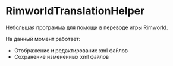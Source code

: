 # RimworldTranslationHelper
Небольшая программа для помощи в переводе игры Rimworld.

На данный момент работает:

* Отображение и редактирование xml файлов
* Сохранение измененных xml файлов
